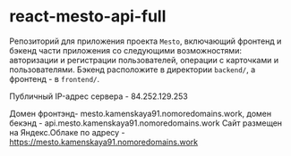 # react-mesto-api-full
Репозиторий для приложения проекта `Mesto`, включающий фронтенд и бэкенд части приложения со следующими возможностями: авторизации и регистрации пользователей, операции с карточками и пользователями. Бэкенд расположите в директории `backend/`, а фронтенд - в `frontend/`. 
  
Публичный IP-адрес сервера - 84.252.129.253 
  
Домен фронтэнд- mesto.kamenskaya91.nomoredomains.work, домен бекэнд - api.mesto.kamenskaya91.nomoredomains.work 
Сайт размещен на Яндекс.Облаке по адресу - https://mesto.kamenskaya91.nomoredomains.work
